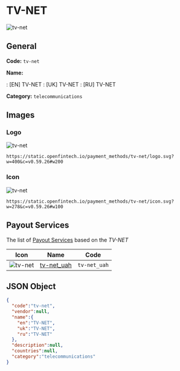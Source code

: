 
# TV-NET 
![tv-net](https://static.openfintech.io/payment_methods/tv-net/logo.svg?w=400&c=v0.59.26#w200)  

## General 
**Code:** `tv-net` 
 
**Name:** 
 
:	[EN] TV-NET 
:	[UK] TV-NET 
:	[RU] TV-NET 
 
**Category:** `telecommunications` 
 

## Images 

### Logo 
![tv-net](https://static.openfintech.io/payment_methods/tv-net/logo.svg?w=400&c=v0.59.26#w200)  

```
https://static.openfintech.io/payment_methods/tv-net/logo.svg?w=400&c=v0.59.26#w200
```  

### Icon 
![tv-net](https://static.openfintech.io/payment_methods/tv-net/icon.svg?w=278&c=v0.59.26#w100)  

```
https://static.openfintech.io/payment_methods/tv-net/icon.svg?w=278&c=v0.59.26#w100
```  

## Payout Services 
 
The list of [Payout Services](/payout-services/) based on the _TV-NET_ 

|Icon|Name|Code| 
|:---:|:---:|:---:| 
|![tv-net](https://static.openfintech.io/payout_methods/tv-net/icon.svg?w=278&c=v0.59.26#w40) |[tv-net_uah](/payout-services/tv-net_uah/)|`tv-net_uah`| 
 

## JSON Object 

```json
{
  "code":"tv-net",
  "vendor":null,
  "name":{
    "en":"TV-NET",
    "uk":"TV-NET",
    "ru":"TV-NET"
  },
  "description":null,
  "countries":null,
  "category":"telecommunications"
}
```  
